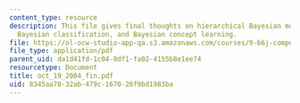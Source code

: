```yaml
---
content_type: resource
description: This file gives final thoughts on hierarchical Bayesian models and MCMC,
  Bayesian classification, and Bayesian concept learning.
file: https://ol-ocw-studio-app-qa.s3.amazonaws.com/courses/9-66j-computational-cognitive-science-fall-2004/8345aa7832ab479c167026f9bd1983ba_oct_19_2004_fin.pdf
file_type: application/pdf
parent_uid: da1d41fd-1c04-8df1-fa02-4155b8e1ee74
resourcetype: Document
title: oct_19_2004_fin.pdf
uid: 8345aa78-32ab-479c-1670-26f9bd1983ba
---
```

